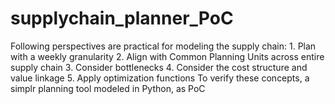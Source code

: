 # supplychain_planner_PoC
Following perspectives are practical for modeling the supply chain:  1. Plan with a weekly granularity 2. Align with Common Planning Units across entire supply chain 3. Consider bottlenecks 4. Consider the cost structure and value linkage 5. Apply optimization functions  To verify these concepts, a simplr planning tool modeled in Python, as PoC
